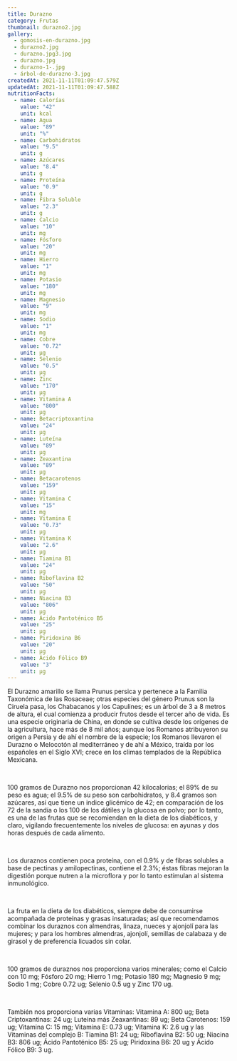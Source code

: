 ```yaml
---
title: Durazno
category: Frutas
thumbnail: durazno2.jpg
gallery:
  - gomosis-en-durazno.jpg
  - durazno2.jpg
  - durazno.jpg3.jpg
  - durazno.jpg
  - durazno-1-.jpg
  - árbol-de-durazno-3.jpg
createdAt: 2021-11-11T01:09:47.579Z
updatedAt: 2021-11-11T01:09:47.588Z
nutritionFacts:
  - name: Calorías
    value: "42"
    unit: kcal
  - name: Agua
    value: "89"
    unit: "%"
  - name: Carbohidratos
    value: "9.5"
    unit: g
  - name: Azúcares
    value: "8.4"
    unit: g
  - name: Proteína
    value: "0.9"
    unit: g
  - name: Fibra Soluble
    value: "2.3"
    unit: g
  - name: Calcio
    value: "10"
    unit: mg
  - name: Fósforo
    value: "20"
    unit: mg
  - name: Hierro
    value: "1"
    unit: mg
  - name: Potasio
    value: "180"
    unit: mg
  - name: Magnesio
    value: "9"
    unit: mg
  - name: Sodio
    value: "1"
    unit: mg
  - name: Cobre
    value: "0.72"
    unit: µg
  - name: Selenio
    value: "0.5"
    unit: µg
  - name: Zinc
    value: "170"
    unit: µg
  - name: Vitamina A
    value: "800"
    unit: µg
  - name: Betacriptoxantina
    value: "24"
    unit: µg
  - name: Luteína
    value: "89"
    unit: µg
  - name: Zeaxantina
    value: "89"
    unit: µg
  - name: Betacarotenos
    value: "159"
    unit: µg
  - name: Vitamina C
    value: "15"
    unit: mg
  - name: Vitamina E
    value: "0.73"
    unit: µg
  - name: Vitamina K
    value: "2.6"
    unit: µg
  - name: Tiamina B1
    value: "24"
    unit: µg
  - name: Riboflavina B2
    value: "50"
    unit: µg
  - name: Niacina B3
    value: "806"
    unit: µg
  - name: Ácido Pantoténico B5
    value: "25"
    unit: µg
  - name: Piridoxina B6
    value: "20"
    unit: µg
  - name: Ácido Fólico B9
    value: "3"
    unit: µg
---
```

El Durazno amarillo se llama Prunus persica y pertenece a la Familia Taxonómica de las Rosaceae; otras especies del género Prunus son la Ciruela pasa, los Chabacanos y los Capulines; es un árbol de 3 a 8 metros de altura, el cual comienza a producir frutos desde el tercer año de vida. Es una especie originaria de China, en donde se cultiva desde los orígenes de la agricultura, hace más de 8 mil años; aunque los Romanos atribuyeron su origen a Persia y de ahí el nombre de la especie; los Romanos llevaron el Durazno o Melocotón al mediterráneo y de ahí a México, traída por los españoles en el Siglo XVI; crece en los climas templados de la República Mexicana.

<br/>

100 gramos de Durazno nos proporcionan 42 kilocalorias; el 89% de su peso es agua; el 9.5% de su peso son carbohidratos, y 8.4 gramos son azúcares, así que tiene un indice glicémico de 42; en comparación de los 72 de la sandía o los 100 de los dátiles y la glucosa en polvo; por lo tanto, es una de las frutas que se recomiendan en la dieta de los diabéticos, y claro, vigilando frecuentemente los niveles de glucosa: en ayunas y dos horas después de cada alimento.

<br/>

Los duraznos contienen poca proteína, con el 0.9% y de fibras solubles a base de pectinas y amilopectinas, contiene el 2.3%; éstas fibras mejoran la digestión porque nutren a la microflora y por lo tanto estimulan al sistema inmunológico.

<br/>

La fruta en la dieta de los diabéticos, siempre debe de consumirse acompañada de proteínas y grasas insaturadas; así que recomendamos combinar los duraznos con almendras, linaza, nueces y ajonjolí para las mujeres; y para los hombres almendras, ajonjolí, semillas de calabaza y de girasol y de preferencia licuados sin colar.

<br/>

100 gramos de duraznos nos proporciona varios minerales; como el Calcio con 10 mg; Fósforo 20 mg; Hierro 1 mg; Potasio 180 mg; Magnesio 9 mg; Sodio 1 mg; Cobre 0.72 ug; Selenio 0.5 ug y Zinc 170 ug.

<br/>

También nos proporciona varias Vitaminas: Vitamina A: 800 ug; Beta Criptoxantinas: 24 ug; Luteina más Zeaxantinas: 89 ug; Beta Carotenos: 159 ug; Vitamina C: 15 mg; Vitamina E: 0.73 ug; Vitamina K: 2.6 ug y las Vitaminas del complejo B: Tiamina B1: 24 ug; Riboflavina B2: 50 ug; Niacina B3: 806 ug; Ácido Pantoténico B5: 25 ug; Piridoxina B6: 20 ug y Ácido Fólico B9: 3 ug.